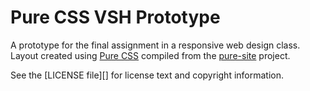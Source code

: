 Pure CSS VSH Prototype
========================

A prototype for the final assignment in a responsive web design class.
Layout created using [Pure CSS][pure] compiled from the [pure-site][] project.

[pure]: http://purecss.io/
[pure-site]: https://github.com/yahoo/pure-site

See the [LICENSE file][] for license text and copyright information.

